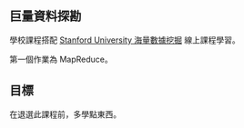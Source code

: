## 巨量資料探勘 ##

學校課程搭配 [Stanford University 海量數據挖掘](https://zh-tw.coursera.org/course/mmds) 線上課程學習。

第一個作業為 MapReduce。

## 目標 ##

在退選此課程前，多學點東西。